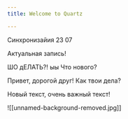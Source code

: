 ```yaml
---
title: Welcome to Quartz

---
```

Синхронизайия 23 07 

Актуальная запись! 


ШО дЕЛАТЬ?! 
ыы
 Что нового? 
 




Привет, дорогой друг! 
Как твои дела?

Новый текст, очень важный текст! 


![[unnamed-background-removed.jpg]]
